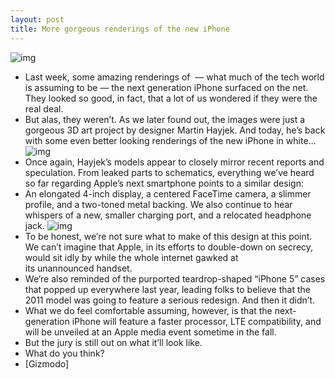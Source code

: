 ```yaml
---
layout: post
title: More gorgeous renderings of the new iPhone
---
```

![img](http://media.idownloadblog.com/wp-content/uploads/2012/06/iphone-5-white.jpg)
* Last week, some amazing renderings of  — what much of the tech world is assuming to be — the next generation iPhone surfaced on the net. They looked so good, in fact, that a lot of us wondered if they were the real deal.
* But alas, they weren’t. As we later found out, the images were just a gorgeous 3D art project by designer Martin Hayjek. And today, he’s back with some even better looking renderings of the new iPhone in white…
![img](http://media.idownloadblog.com/wp-content/uploads/2012/06/iphone-5-white-2.jpg)
* Once again, Hayjek’s models appear to closely mirror recent reports and speculation. From leaked parts to schematics, everything we’ve heard so far regarding Apple’s next smartphone points to a similar design:
* An elongated 4-inch display, a centered FaceTime camera, a slimmer profile, and a two-toned metal backing. We also continue to hear whispers of a new, smaller charging port, and a relocated headphone jack.
![img](http://media.idownloadblog.com/wp-content/uploads/2012/06/iphone-5-white-3.jpg)
* To be honest, we’re not sure what to make of this design at this point. We can’t imagine that Apple, in its efforts to double-down on secrecy, would sit idly by while the whole internet gawked at its unannounced handset.
* We’re also reminded of the purported teardrop-shaped “iPhone 5” cases that popped up everywhere last year, leading folks to believe that the 2011 model was going to feature a serious redesign. And then it didn’t.
* What we do feel comfortable assuming, however, is that the next-generation iPhone will feature a faster processor, LTE compatibility, and will be unveiled at an Apple media event sometime in the fall.
* But the jury is still out on what it’ll look like.
* What do you think?
* [Gizmodo]

